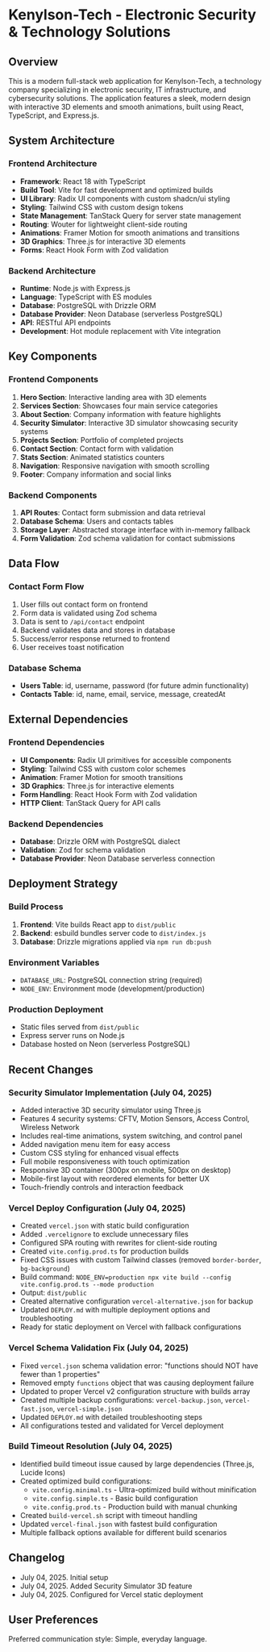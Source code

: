 # Kenylson-Tech - Electronic Security & Technology Solutions

## Overview

This is a modern full-stack web application for Kenylson-Tech, a technology company specializing in electronic security, IT infrastructure, and cybersecurity solutions. The application features a sleek, modern design with interactive 3D elements and smooth animations, built using React, TypeScript, and Express.js.

## System Architecture

### Frontend Architecture
- **Framework**: React 18 with TypeScript
- **Build Tool**: Vite for fast development and optimized builds
- **UI Library**: Radix UI components with custom shadcn/ui styling
- **Styling**: Tailwind CSS with custom design tokens
- **State Management**: TanStack Query for server state management
- **Routing**: Wouter for lightweight client-side routing
- **Animations**: Framer Motion for smooth animations and transitions
- **3D Graphics**: Three.js for interactive 3D elements
- **Forms**: React Hook Form with Zod validation

### Backend Architecture
- **Runtime**: Node.js with Express.js
- **Language**: TypeScript with ES modules
- **Database**: PostgreSQL with Drizzle ORM
- **Database Provider**: Neon Database (serverless PostgreSQL)
- **API**: RESTful API endpoints
- **Development**: Hot module replacement with Vite integration

## Key Components

### Frontend Components
1. **Hero Section**: Interactive landing area with 3D elements
2. **Services Section**: Showcases four main service categories
3. **About Section**: Company information with feature highlights
4. **Security Simulator**: Interactive 3D simulator showcasing security systems
5. **Projects Section**: Portfolio of completed projects
6. **Contact Section**: Contact form with validation
7. **Stats Section**: Animated statistics counters
8. **Navigation**: Responsive navigation with smooth scrolling
9. **Footer**: Company information and social links

### Backend Components
1. **API Routes**: Contact form submission and data retrieval
2. **Database Schema**: Users and contacts tables
3. **Storage Layer**: Abstracted storage interface with in-memory fallback
4. **Form Validation**: Zod schema validation for contact submissions

## Data Flow

### Contact Form Flow
1. User fills out contact form on frontend
2. Form data is validated using Zod schema
3. Data is sent to `/api/contact` endpoint
4. Backend validates data and stores in database
5. Success/error response returned to frontend
6. User receives toast notification

### Database Schema
- **Users Table**: id, username, password (for future admin functionality)
- **Contacts Table**: id, name, email, service, message, createdAt

## External Dependencies

### Frontend Dependencies
- **UI Components**: Radix UI primitives for accessible components
- **Styling**: Tailwind CSS with custom color schemes
- **Animation**: Framer Motion for smooth transitions
- **3D Graphics**: Three.js for interactive elements
- **Form Handling**: React Hook Form with Zod validation
- **HTTP Client**: TanStack Query for API calls

### Backend Dependencies
- **Database**: Drizzle ORM with PostgreSQL dialect
- **Validation**: Zod for schema validation
- **Database Provider**: Neon Database serverless connection

## Deployment Strategy

### Build Process
1. **Frontend**: Vite builds React app to `dist/public`
2. **Backend**: esbuild bundles server code to `dist/index.js`
3. **Database**: Drizzle migrations applied via `npm run db:push`

### Environment Variables
- `DATABASE_URL`: PostgreSQL connection string (required)
- `NODE_ENV`: Environment mode (development/production)

### Production Deployment
- Static files served from `dist/public`
- Express server runs on Node.js
- Database hosted on Neon (serverless PostgreSQL)

## Recent Changes

### Security Simulator Implementation (July 04, 2025)
- Added interactive 3D security simulator using Three.js
- Features 4 security systems: CFTV, Motion Sensors, Access Control, Wireless Network
- Includes real-time animations, system switching, and control panel
- Added navigation menu item for easy access
- Custom CSS styling for enhanced visual effects
- Full mobile responsiveness with touch optimization
- Responsive 3D container (300px on mobile, 500px on desktop)
- Mobile-first layout with reordered elements for better UX
- Touch-friendly controls and interaction feedback

### Vercel Deploy Configuration (July 04, 2025)
- Created `vercel.json` with static build configuration
- Added `.vercelignore` to exclude unnecessary files
- Configured SPA routing with rewrites for client-side routing
- Created `vite.config.prod.ts` for production builds
- Fixed CSS issues with custom Tailwind classes (removed `border-border`, `bg-background`)
- Build command: `NODE_ENV=production npx vite build --config vite.config.prod.ts --mode production`
- Output: `dist/public`
- Created alternative configuration `vercel-alternative.json` for backup
- Updated `DEPLOY.md` with multiple deployment options and troubleshooting
- Ready for static deployment on Vercel with fallback configurations

### Vercel Schema Validation Fix (July 04, 2025)
- Fixed `vercel.json` schema validation error: "functions should NOT have fewer than 1 properties"
- Removed empty `functions` object that was causing deployment failure
- Updated to proper Vercel v2 configuration structure with builds array
- Created multiple backup configurations: `vercel-backup.json`, `vercel-fast.json`, `vercel-simple.json`
- Updated `DEPLOY.md` with detailed troubleshooting steps
- All configurations tested and validated for Vercel deployment

### Build Timeout Resolution (July 04, 2025)
- Identified build timeout issue caused by large dependencies (Three.js, Lucide Icons)
- Created optimized build configurations:
  - `vite.config.minimal.ts` - Ultra-optimized build without minification
  - `vite.config.simple.ts` - Basic build configuration
  - `vite.config.prod.ts` - Production build with manual chunking
- Created `build-vercel.sh` script with timeout handling
- Updated `vercel-final.json` with fastest build configuration
- Multiple fallback options available for different build scenarios

## Changelog
- July 04, 2025. Initial setup
- July 04, 2025. Added Security Simulator 3D feature
- July 04, 2025. Configured for Vercel static deployment

## User Preferences

Preferred communication style: Simple, everyday language.